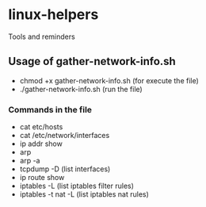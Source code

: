 # linux-helpers
Tools and reminders

## Usage of gather-network-info.sh
- chmod +x gather-network-info.sh (for execute the file)
- ./gather-network-info.sh (run the file)
### Commands in the file
- cat etc/hosts
- cat /etc/network/interfaces
- ip addr show
- arp
- arp -a
- tcpdump -D (list interfaces)
- ip route show
- iptables  -L (list iptables filter rules)
- iptables -t nat -L (list iptables nat rules)
